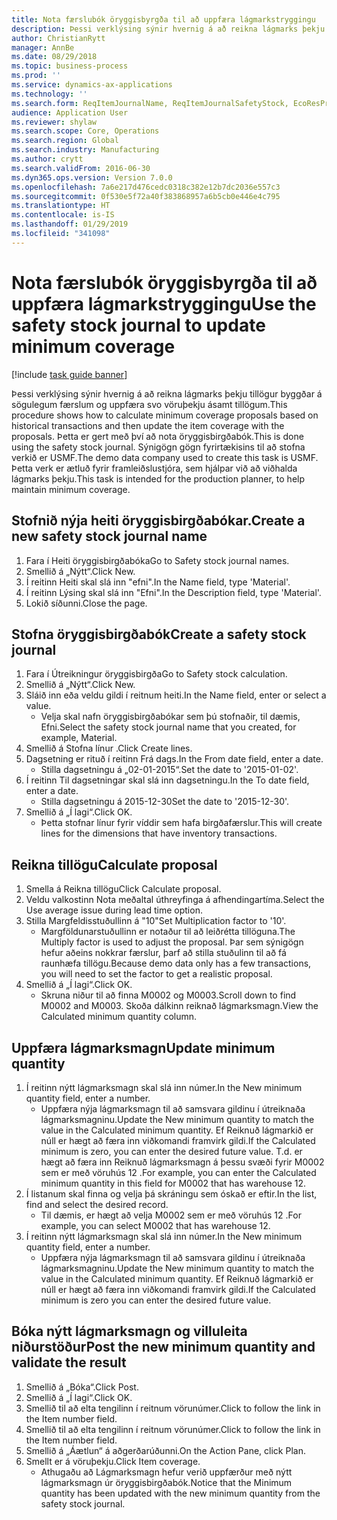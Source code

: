 ```yaml
---
title: Nota færslubók öryggisbyrgða til að uppfæra lágmarkstryggingu
description: Þessi verklýsing sýnir hvernig á að reikna lágmarks þekju tillögur byggðar á sögulegum færslum og uppfæra svo vöruþekju ásamt tillögum.
author: ChristianRytt
manager: AnnBe
ms.date: 08/29/2018
ms.topic: business-process
ms.prod: ''
ms.service: dynamics-ax-applications
ms.technology: ''
ms.search.form: ReqItemJournalName, ReqItemJournalSafetyStock, EcoResProductInformationDialog, EcoResProductDetailsExtended, ReqItemTable
audience: Application User
ms.reviewer: shylaw
ms.search.scope: Core, Operations
ms.search.region: Global
ms.search.industry: Manufacturing
ms.author: crytt
ms.search.validFrom: 2016-06-30
ms.dyn365.ops.version: Version 7.0.0
ms.openlocfilehash: 7a6e217d476cedc0318c382e12b7dc2036e557c3
ms.sourcegitcommit: 0f530e5f72a40f383868957a6b5cb0e446e4c795
ms.translationtype: HT
ms.contentlocale: is-IS
ms.lasthandoff: 01/29/2019
ms.locfileid: "341098"
---
```

# <a name="use-the-safety-stock-journal-to-update-minimum-coverage"></a><span data-ttu-id="257b5-103">Nota færslubók öryggisbyrgða til að uppfæra lágmarkstryggingu</span><span class="sxs-lookup"><span data-stu-id="257b5-103">Use the safety stock journal to update minimum coverage</span></span>

[!include [task guide banner](../../includes/task-guide-banner.md)]

<span data-ttu-id="257b5-104">Þessi verklýsing sýnir hvernig á að reikna lágmarks þekju tillögur byggðar á sögulegum færslum og uppfæra svo vöruþekju ásamt tillögum.</span><span class="sxs-lookup"><span data-stu-id="257b5-104">This procedure shows how to calculate minimum coverage proposals based on historical transactions and then update the item coverage with the proposals.</span></span> <span data-ttu-id="257b5-105">Þetta er gert með því að nota öryggisbirgðabók.</span><span class="sxs-lookup"><span data-stu-id="257b5-105">This is done using the safety stock journal.</span></span> <span data-ttu-id="257b5-106">Sýnigögn gögn fyrirtækisins til að stofna verkið er USMF.</span><span class="sxs-lookup"><span data-stu-id="257b5-106">The demo data company used to create this task is USMF.</span></span> <span data-ttu-id="257b5-107">Þetta verk er ætluð fyrir framleiðslustjóra, sem hjálpar við að viðhalda lágmarks þekju.</span><span class="sxs-lookup"><span data-stu-id="257b5-107">This task is intended for the production planner, to help maintain minimum coverage.</span></span>


## <a name="create-a-new-safety-stock-journal-name"></a><span data-ttu-id="257b5-108">Stofnið nýja heiti öryggisbirgðabókar.</span><span class="sxs-lookup"><span data-stu-id="257b5-108">Create a new safety stock journal name</span></span>
1. <span data-ttu-id="257b5-109">Fara í Heiti öryggisbirgðabóka</span><span class="sxs-lookup"><span data-stu-id="257b5-109">Go to Safety stock journal names.</span></span>
2. <span data-ttu-id="257b5-110">Smellið á „Nýtt“.</span><span class="sxs-lookup"><span data-stu-id="257b5-110">Click New.</span></span>
3. <span data-ttu-id="257b5-111">Í reitinn Heiti skal slá inn "efni".</span><span class="sxs-lookup"><span data-stu-id="257b5-111">In the Name field, type 'Material'.</span></span>
4. <span data-ttu-id="257b5-112">Í reitinn Lýsing skal slá inn "Efni".</span><span class="sxs-lookup"><span data-stu-id="257b5-112">In the Description field, type 'Material'.</span></span>
5. <span data-ttu-id="257b5-113">Lokið síðunni.</span><span class="sxs-lookup"><span data-stu-id="257b5-113">Close the page.</span></span>

## <a name="create-a-safety-stock-journal"></a><span data-ttu-id="257b5-114">Stofna öryggisbirgðabók</span><span class="sxs-lookup"><span data-stu-id="257b5-114">Create a safety stock journal</span></span>
1. <span data-ttu-id="257b5-115">Fara í Útreikningur öryggisbirgða</span><span class="sxs-lookup"><span data-stu-id="257b5-115">Go to Safety stock calculation.</span></span>
2. <span data-ttu-id="257b5-116">Smellið á „Nýtt“.</span><span class="sxs-lookup"><span data-stu-id="257b5-116">Click New.</span></span>
3. <span data-ttu-id="257b5-117">Sláið inn eða veldu gildi í reitnum heiti.</span><span class="sxs-lookup"><span data-stu-id="257b5-117">In the Name field, enter or select a value.</span></span>
    * <span data-ttu-id="257b5-118">Velja skal nafn öryggisbirgðabókar sem þú stofnaðir, til dæmis, Efni.</span><span class="sxs-lookup"><span data-stu-id="257b5-118">Select the safety stock journal name that you created, for example, Material.</span></span>  
4. <span data-ttu-id="257b5-119">Smellið á Stofna línur .</span><span class="sxs-lookup"><span data-stu-id="257b5-119">Click Create lines.</span></span>
5. <span data-ttu-id="257b5-120">Dagsetning er rituð í reitinn Frá dags.</span><span class="sxs-lookup"><span data-stu-id="257b5-120">In the From date field, enter a date.</span></span>
    * <span data-ttu-id="257b5-121">Stilla dagsetningu á „02-01-2015“.</span><span class="sxs-lookup"><span data-stu-id="257b5-121">Set the date to '2015-01-02'.</span></span>  
6. <span data-ttu-id="257b5-122">Í reitinn Til dagsetningar skal slá inn dagsetningu.</span><span class="sxs-lookup"><span data-stu-id="257b5-122">In the To date field, enter a date.</span></span>
    * <span data-ttu-id="257b5-123">Stilla dagsetningu á 2015-12-30</span><span class="sxs-lookup"><span data-stu-id="257b5-123">Set the date to '2015-12-30'.</span></span>  
7. <span data-ttu-id="257b5-124">Smellið á „Í lagi“.</span><span class="sxs-lookup"><span data-stu-id="257b5-124">Click OK.</span></span>
    * <span data-ttu-id="257b5-125">Þetta stofnar línur fyrir víddir sem hafa birgðafærslur.</span><span class="sxs-lookup"><span data-stu-id="257b5-125">This will create lines for the dimensions that have inventory transactions.</span></span>  

## <a name="calculate-proposal"></a><span data-ttu-id="257b5-126">Reikna tillögu</span><span class="sxs-lookup"><span data-stu-id="257b5-126">Calculate proposal</span></span>
1. <span data-ttu-id="257b5-127">Smella á Reikna tillögu</span><span class="sxs-lookup"><span data-stu-id="257b5-127">Click Calculate proposal.</span></span>
2. <span data-ttu-id="257b5-128">Veldu valkostinn Nota meðaltal úthreyfinga á afhendingartíma.</span><span class="sxs-lookup"><span data-stu-id="257b5-128">Select the Use average issue during lead time option.</span></span>
3. <span data-ttu-id="257b5-129">Stilla Margfeldisstuðullinn á "10"</span><span class="sxs-lookup"><span data-stu-id="257b5-129">Set Multiplication factor to '10'.</span></span>
    * <span data-ttu-id="257b5-130">Margföldunarstuðullinn er notaður til að leiðrétta tillöguna.</span><span class="sxs-lookup"><span data-stu-id="257b5-130">The Multiply factor is used to adjust the proposal.</span></span> <span data-ttu-id="257b5-131">Þar sem sýnigögn hefur aðeins nokkrar færslur, þarf að stilla stuðulinn til að fá raunhæfa tillögu.</span><span class="sxs-lookup"><span data-stu-id="257b5-131">Because demo data only has a few transactions, you will need to set the factor to get a realistic proposal.</span></span>  
4. <span data-ttu-id="257b5-132">Smellið á „Í lagi“.</span><span class="sxs-lookup"><span data-stu-id="257b5-132">Click OK.</span></span>
    * <span data-ttu-id="257b5-133">Skruna niður til að finna M0002 og M0003.</span><span class="sxs-lookup"><span data-stu-id="257b5-133">Scroll down to find M0002 and M0003.</span></span> <span data-ttu-id="257b5-134">Skoða dálkinn reiknað lágmarksmagn.</span><span class="sxs-lookup"><span data-stu-id="257b5-134">View the Calculated minimum quantity column.</span></span>   

## <a name="update-minimum-quantity"></a><span data-ttu-id="257b5-135">Uppfæra lágmarksmagn</span><span class="sxs-lookup"><span data-stu-id="257b5-135">Update minimum quantity</span></span>
1. <span data-ttu-id="257b5-136">Í reitinn nýtt lágmarksmagn skal slá inn númer.</span><span class="sxs-lookup"><span data-stu-id="257b5-136">In the New minimum quantity field, enter a number.</span></span>
    * <span data-ttu-id="257b5-137">Uppfæra nýja lágmarksmagn til að samsvara gildinu í útreiknaða lágmarksmagninu.</span><span class="sxs-lookup"><span data-stu-id="257b5-137">Update the New minimum quantity to match the value in the Calculated minimum quantity.</span></span> <span data-ttu-id="257b5-138">Ef Reiknuð lágmarkið er núll er hægt að færa inn viðkomandi framvirk gildi.</span><span class="sxs-lookup"><span data-stu-id="257b5-138">If the Calculated minimum is zero,  you can enter the desired future value.</span></span> <span data-ttu-id="257b5-139">T.d. er hægt að færa inn Reiknuð lágmarksmagn á þessu svæði fyrir M0002 sem er með vöruhús 12 .</span><span class="sxs-lookup"><span data-stu-id="257b5-139">For example, you can enter the Calculated minimum quantity in this field for M0002 that has warehouse 12.</span></span>  
2. <span data-ttu-id="257b5-140">Í listanum skal finna og velja þá skráningu sem óskað er eftir.</span><span class="sxs-lookup"><span data-stu-id="257b5-140">In the list, find and select the desired record.</span></span>
    * <span data-ttu-id="257b5-141">Til dæmis, er hægt að velja M0002 sem er með vöruhús 12 .</span><span class="sxs-lookup"><span data-stu-id="257b5-141">For example, you can select M0002 that has warehouse 12.</span></span>  
3. <span data-ttu-id="257b5-142">Í reitinn nýtt lágmarksmagn skal slá inn númer.</span><span class="sxs-lookup"><span data-stu-id="257b5-142">In the New minimum quantity field, enter a number.</span></span>
    * <span data-ttu-id="257b5-143">Uppfæra nýja lágmarksmagn til að samsvara gildinu í útreiknaða lágmarksmagninu.</span><span class="sxs-lookup"><span data-stu-id="257b5-143">Update the New minimum quantity to match the value in the Calculated minimum quantity.</span></span> <span data-ttu-id="257b5-144">Ef Reiknuð lágmarkið er núll er hægt að færa inn viðkomandi framvirk gildi.</span><span class="sxs-lookup"><span data-stu-id="257b5-144">If the Calculated minimum is zero you can enter the desired future value.</span></span>  

## <a name="post-the-new-minimum-quantity-and-validate-the-result"></a><span data-ttu-id="257b5-145">Bóka nýtt lágmarksmagn og villuleita niðurstöður</span><span class="sxs-lookup"><span data-stu-id="257b5-145">Post the new minimum quantity and validate the result</span></span>
1. <span data-ttu-id="257b5-146">Smellið á „Bóka“.</span><span class="sxs-lookup"><span data-stu-id="257b5-146">Click Post.</span></span>
2. <span data-ttu-id="257b5-147">Smellið á „Í lagi“.</span><span class="sxs-lookup"><span data-stu-id="257b5-147">Click OK.</span></span>
3. <span data-ttu-id="257b5-148">Smellið til að elta tengilinn í reitnum vörunúmer.</span><span class="sxs-lookup"><span data-stu-id="257b5-148">Click to follow the link in the Item number field.</span></span>
4. <span data-ttu-id="257b5-149">Smellið til að elta tengilinn í reitnum vörunúmer.</span><span class="sxs-lookup"><span data-stu-id="257b5-149">Click to follow the link in the Item number field.</span></span>
5. <span data-ttu-id="257b5-150">Smellið á „Áætlun“ á aðgerðarúðunni.</span><span class="sxs-lookup"><span data-stu-id="257b5-150">On the Action Pane, click Plan.</span></span>
6. <span data-ttu-id="257b5-151">Smellt er á vöruþekju.</span><span class="sxs-lookup"><span data-stu-id="257b5-151">Click Item coverage.</span></span>
    * <span data-ttu-id="257b5-152">Athugaðu að Lágmarksmagn hefur verið uppfærður með nýtt lágmarksmagn úr öryggisbirgðabók.</span><span class="sxs-lookup"><span data-stu-id="257b5-152">Notice that the Minimum quantity has been updated with the new minimum quantity from the safety stock journal.</span></span>  

